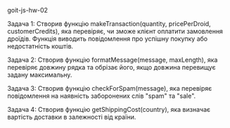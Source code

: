 goit-js-hw-02

Задача 1: Створив функцію makeTransaction(quantity, pricePerDroid, customerCredits), яка перевіряє, чи зможе клієнт оплатити замовлення дроїдів. Функція виводить повідомлення про успішну покупку або недостатність коштів.

Задача 2: Створив функцію formatMessage(message, maxLength), яка перевіряє довжину рядка та обрізає його, якщо довжина перевищує задану максимальну.

Задача 3: Створив функцію checkForSpam(message), яка перевіряє повідомлення на наявність заборонених слів "spam" та "sale".

Задача 4: Створив функцію getShippingCost(country), яка визначає вартість доставки в залежності від країни.
